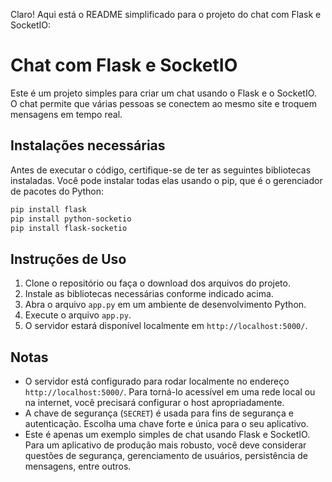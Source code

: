 Claro! Aqui está o README simplificado para o projeto do chat com Flask e SocketIO:

# Chat com Flask e SocketIO

Este é um projeto simples para criar um chat usando o Flask e o SocketIO. O chat permite que várias pessoas se conectem ao mesmo site e troquem mensagens em tempo real.

## Instalações necessárias

Antes de executar o código, certifique-se de ter as seguintes bibliotecas instaladas. Você pode instalar todas elas usando o pip, que é o gerenciador de pacotes do Python:

```bash
pip install flask
pip install python-socketio
pip install flask-socketio
```

## Instruções de Uso

1. Clone o repositório ou faça o download dos arquivos do projeto.
2. Instale as bibliotecas necessárias conforme indicado acima.
3. Abra o arquivo `app.py` em um ambiente de desenvolvimento Python.
4. Execute o arquivo `app.py`.
5. O servidor estará disponível localmente em `http://localhost:5000/`.

## Notas

- O servidor está configurado para rodar localmente no endereço `http://localhost:5000/`. Para torná-lo acessível em uma rede local ou na internet, você precisará configurar o host apropriadamente.
- A chave de segurança (`SECRET`) é usada para fins de segurança e autenticação. Escolha uma chave forte e única para o seu aplicativo.
- Este é apenas um exemplo simples de chat usando Flask e SocketIO. Para um aplicativo de produção mais robusto, você deve considerar questões de segurança, gerenciamento de usuários, persistência de mensagens, entre outros.
